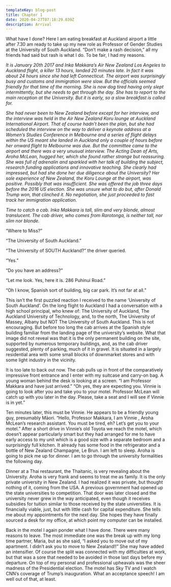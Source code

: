 ```yaml
---
templateKey: blog-post
title: Chapter 1
date: 2020-04-27T07:18:29.039Z
description: Arrival
---
```

What have I done? Here I am eating breakfast at Auckland airport a little after 7.30 am ready to take up my new role as Professor of Gender Studies at the University of South Auckland. “Don’t make a rash decision,” all my friends had said but rash is what I do. To be fair, I had my reasons.



*It is January 20th 2017 and Inka Makkara’s Air New Zealand Los Angeles to Auckland flight, a killer 13 hours, landed 20 minutes late. In fact it was about 24 hours since she had left Connecticut. The airport was surprisingly busy and customs and immigration were slow. But the officials seemed friendly for that time of the morning. She is now dog tired having only slept intermittently, but she needs to get through the day. She has to report to the main reception at the University. But it is early, so a slow breakfast is called for.*



*She had never been to New Zealand before except for her interview, and the interview was held in the Air New Zealand Koru lounge at Auckland International Airport. That of course hadn’t been the plan, but she had scheduled the interview on the way to deliver a keynote address at a Women’s Studies Conference in Melbourne and a series of flight delays within the US meant she landed in Auckland only a couple of hours before her onward flight to Melbourne was due. But the committee came to the airport and there was a very unusual interview. The Acting Dean of Arts, Aroha McLean, hugged her, which she found rather strange but reassuring. She was full of adrenalin and sparkled with her talk of building the subject, research funding applications and innovative teaching. She clearly had impressed, but had she done her due diligence about the University? Her sole experience of New Zealand, the Koru Lounge at the airport, was positive. Possibly that was insufficient. She was offered the job three days before the 2016 US election. She was unsure what to do but, after Donald Trump won, that clinched it. No negotiation, she just proceeded to fast track her immigration application.*



*Time to catch a cab. Inka Makkara is tall, slim and very blonde, almost translucent. The cab driver, who comes from Rarotonga, is neither tall, nor slim nor blonde.*



“Where to Miss?”



“The University of South Auckland.”



“The University of SOUTH Auckland?” the driver queried.



“Yes.”



“Do you have an address?”



“Let me look. Yes, here it is. 286 Puhinui Road.”



“Oh I know, Spanish sort of building, big car park. It’s not far at all.”



This isn’t the first puzzled reaction I received to the name ‘University of South Auckland’. On the long flight to Auckland I had a conversation with a high school principal, who knew of: The University of Auckland, The Auckland University of Technology, and, to the north, The University of Massey, Albany but NOT The University of South Auckland. This is not encouraging. But before too long the cab arrives at the Spanish style building familiar from the landing page of the university’s website. What that image did not reveal was that it is the only permanent building on the site, supported by numerous temporary buildings, and, as the cab driver suggested, plenty of parking, much of it in gravel. It is situated in a largely residential area with some small blocks of downmarket stores and with some light industry in the vicinity.



It is too late to back out now. The cab pulls up in front of the comparatively impressive front entrance and I enter with my suitcase and carry-on bag. A young woman behind the desk is looking at a screen. “I am Professor Makkara and have just arrived.” “Oh yes, they are expecting you. Vinnie is going to look after you and take you to your motel. Professor McLean will catch up with you later in the day. Please, take a seat and I will see if Vinnie is in yet.”



Ten minutes later, this must be Vinnie. He appears to be a friendly young guy, presumably Māori. “Hello, Professor Makkara, I am Vinnie , Aroha McLean’s research assistant. You must be tired, eh? Let’s get you to your motel.” After a short drive in Vinnie’s old Toyota we reach the motel, which doesn’t appear particularly smart but they had arranged for me to have early access to my unit which is a good size with a separate bedroom and a surprisingly full kitchen. It already has some food in the refrigerator and a bottle of New Zealand Champagne, Le Brun. I am left to sleep. Aroha is going to pick me up for dinner. I am to go through the university formalities the following day.



Dinner at a Thai restaurant, the Thaitanic, is very revealing about the University. Aroha is very frank and seems to treat me as family. It is the only private university in New Zealand. I had realized it was private, but thought nothing of it, coming from the USA. A previous government had opened up the state universities to competition. That door was later closed and the university never grew in the way anticipated, even though it receives subsidies for tuition similar to those received by the state universities. It is financially viable, just, but with little cash for capital expenditure. She tells me about my appointments for the next day. She hopes they have finally sourced a desk for my office, at which point my computer can be installed.



Back in the motel I again ponder what I have done. There were many reasons to leave. The most immediate one was the break up with my long time partner, Maria, but as she said, “I asked you to move out of my apartment. I didn’t ask you to move to New Zealand!!” She may have added an intensifier. Of course the split was connected with my difficulties at work, but that was a sore that needed to be avoided in those last days before my departure. On top of my personal and professional upheavals was the sheer madness of the Presidential election. The motel has Sky TV and I watch CNN’s coverage of Trump’s inauguration. What an acceptance speech! I am well out of that, at least.